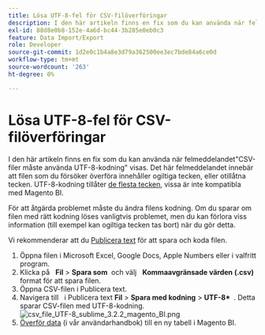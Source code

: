 ```yaml
---
title: Lösa UTF-8-fel för CSV-filöverföringar
description: I den här artikeln finns en fix som du kan använda när felmeddelandet"CSV-filer måste använda UTF-8-kodning" visas. Det här felmeddelandet innebär att filen som du försöker överföra innehåller ogiltiga tecken, eller otillåtna tecken. UTF-8-kodning tillåter [de flesta tecken](https://www.fileformat.info/info/charset/UTF-8/list.htm), men vissa är inte kompatibla med Magento BI.
exl-id: 88d8e0b8-152e-4a6d-bc44-3b285e0eb0c3
feature: Data Import/Export
role: Developer
source-git-commit: 1d2e0c1b4a8e3d79a362500ee3ec7bde84a6ce0d
workflow-type: tm+mt
source-wordcount: '263'
ht-degree: 0%

---
```


# Lösa UTF-8-fel för CSV-filöverföringar

I den här artikeln finns en fix som du kan använda när felmeddelandet&quot;CSV-filer måste använda UTF-8-kodning&quot; visas. Det här felmeddelandet innebär att filen som du försöker överföra innehåller ogiltiga tecken, eller otillåtna tecken. UTF-8-kodning tillåter [de flesta tecken](https://www.fileformat.info/info/charset/UTF-8/list.htm), vissa är inte kompatibla med Magento BI.

För att åtgärda problemet måste du ändra filens kodning. Om du sparar om filen med rätt kodning löses vanligtvis problemet, men du kan förlora viss information (till exempel kan ogiltiga tecken tas bort) när du gör detta.

Vi rekommenderar att du [Publicera text](https://www.sublimetext.com/2) för att spara och koda filen.

1. Öppna filen i Microsoft Excel, Google Docs, Apple Numbers eller i valfritt program.
1. Klicka på &#x200B; &#x200B; **Fil** > **Spara som** &#x200B; &#x200B; och välj &#x200B; &#x200B; **Kommaavgränsade värden (.csv)** format för att spara filen.
1. Öppna CSV-filen i Publicera text.
1. Navigera till &#x200B; &#x200B; i Publicera text **Fil** > **Spara med kodning** > **UTF-8\* &#x200B;** . Detta sparar CSV-filen med UTF-8-kodning.    ![csv_file_UTF-8_sublime_3.2.2_magento_BI.png](assets/csv_file_UTF-8_sublime_3.2.2_magento_BI.png)
1. [Överför data](https://docs.magento.com/mbi/data-analyst/importing-data/connecting-data/using-file-uploader.html) (i vår användarhandbok) till en ny tabell i Magento BI.
